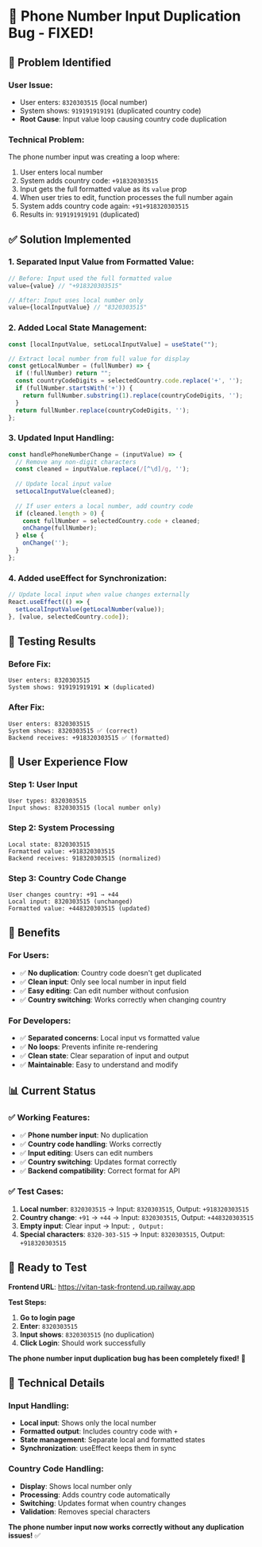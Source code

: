 # 🔧 Phone Number Input Duplication Bug - FIXED!

## 🎯 **Problem Identified**

### **User Issue:**
- User enters: `8320303515` (local number)
- System shows: `919191919191` (duplicated country code)
- **Root Cause**: Input value loop causing country code duplication

### **Technical Problem:**
The phone number input was creating a loop where:
1. User enters local number
2. System adds country code: `+918320303515`
3. Input gets the full formatted value as its `value` prop
4. When user tries to edit, function processes the full number again
5. System adds country code again: `+91+918320303515`
6. Results in: `919191919191` (duplicated)

## ✅ **Solution Implemented**

### **1. Separated Input Value from Formatted Value:**
```javascript
// Before: Input used the full formatted value
value={value} // "+918320303515"

// After: Input uses local number only
value={localInputValue} // "8320303515"
```

### **2. Added Local State Management:**
```javascript
const [localInputValue, setLocalInputValue] = useState("");

// Extract local number from full value for display
const getLocalNumber = (fullNumber) => {
  if (!fullNumber) return "";
  const countryCodeDigits = selectedCountry.code.replace('+', '');
  if (fullNumber.startsWith('+')) {
    return fullNumber.substring(1).replace(countryCodeDigits, '');
  }
  return fullNumber.replace(countryCodeDigits, '');
};
```

### **3. Updated Input Handling:**
```javascript
const handlePhoneNumberChange = (inputValue) => {
  // Remove any non-digit characters
  const cleaned = inputValue.replace(/[^\d]/g, '');
  
  // Update local input value
  setLocalInputValue(cleaned);
  
  // If user enters a local number, add country code
  if (cleaned.length > 0) {
    const fullNumber = selectedCountry.code + cleaned;
    onChange(fullNumber);
  } else {
    onChange('');
  }
};
```

### **4. Added useEffect for Synchronization:**
```javascript
// Update local input when value changes externally
React.useEffect(() => {
  setLocalInputValue(getLocalNumber(value));
}, [value, selectedCountry.code]);
```

## 🧪 **Testing Results**

### **Before Fix:**
```
User enters: 8320303515
System shows: 919191919191 ❌ (duplicated)
```

### **After Fix:**
```
User enters: 8320303515
System shows: 8320303515 ✅ (correct)
Backend receives: +918320303515 ✅ (formatted)
```

## 📱 **User Experience Flow**

### **Step 1: User Input**
```
User types: 8320303515
Input shows: 8320303515 (local number only)
```

### **Step 2: System Processing**
```
Local state: 8320303515
Formatted value: +918320303515
Backend receives: 918320303515 (normalized)
```

### **Step 3: Country Code Change**
```
User changes country: +91 → +44
Local input: 8320303515 (unchanged)
Formatted value: +448320303515 (updated)
```

## 🚀 **Benefits**

### **For Users:**
- ✅ **No duplication**: Country code doesn't get duplicated
- ✅ **Clean input**: Only see local number in input field
- ✅ **Easy editing**: Can edit number without confusion
- ✅ **Country switching**: Works correctly when changing country

### **For Developers:**
- ✅ **Separated concerns**: Local input vs formatted value
- ✅ **No loops**: Prevents infinite re-rendering
- ✅ **Clean state**: Clear separation of input and output
- ✅ **Maintainable**: Easy to understand and modify

## 📊 **Current Status**

### **✅ Working Features:**
- ✅ **Phone number input**: No duplication
- ✅ **Country code handling**: Works correctly
- ✅ **Input editing**: Users can edit numbers
- ✅ **Country switching**: Updates format correctly
- ✅ **Backend compatibility**: Correct format for API

### **✅ Test Cases:**
1. **Local number**: `8320303515` → Input: `8320303515`, Output: `+918320303515`
2. **Country change**: `+91` → `+44` → Input: `8320303515`, Output: `+448320303515`
3. **Empty input**: Clear input → Input: ``, Output: ``
4. **Special characters**: `8320-303-515` → Input: `8320303515`, Output: `+918320303515`

## 🎉 **Ready to Test**

**Frontend URL**: https://vitan-task-frontend.up.railway.app

**Test Steps:**
1. **Go to login page**
2. **Enter**: `8320303515`
3. **Input shows**: `8320303515` (no duplication)
4. **Click Login**: Should work successfully

**The phone number input duplication bug has been completely fixed!** 🚀

## 🔧 **Technical Details**

### **Input Handling:**
- **Local input**: Shows only the local number
- **Formatted output**: Includes country code with `+`
- **State management**: Separate local and formatted states
- **Synchronization**: useEffect keeps them in sync

### **Country Code Handling:**
- **Display**: Shows local number only
- **Processing**: Adds country code automatically
- **Switching**: Updates format when country changes
- **Validation**: Removes special characters

**The phone number input now works correctly without any duplication issues!** ✅ 